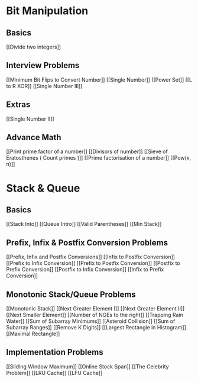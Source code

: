 # Bit Manipulation

## Basics
[[Divide two integers]]

## Interview Problems
[[Minimum Bit Flips to Convert Number]]
[[Single Number]]
[[Power Set]]
[[L to R XOR]]
[[Single Number III]]

## Extras
[[Single Number II]]

## Advance Math
[[Print prime factor of a number]]
[[Divisors of number]]
[[Sieve of Eratosthenes ( Count primes )]]
[[Prime factorisation of a number]]
[[Pow(x, n)]]



# Stack & Queue

## Basics
[[Stack Into]]
[[Queue Intro]]
[[Valid Parentheses]]
[[Min Stack]]

## Prefix, Infix & Postfix Conversion Problems
[[Prefix, Infix and Postfix Conversions]]
[[Infix to Postfix Conversion]]
[[Prefix to Infix Conversion]]
[[Prefix to Postfix Conversion]]
[[Postfix to Prefix Conversion]]
[[Postfix to Infix Conversion]]
[[Infix to Prefix Conversion]]

## Monotonic Stack/Queue Problems
[[Monotonic Stack]]
[[Next Greater Element I]]
[[Next Greater Element II]]
[[Next Smaller Element]]
[[Number of NGEs to the right]]
[[Trapping Rain Water]]
[[Sum of Subarray Minimums]]
[[Asteroid Collision]]
[[Sum of Subarray Ranges]]
[[Remove K Digits]]
[[Largest Rectangle in Histogram]]
[[Maximal Rectangle]]

## Implementation Problems
[[Sliding Window Maximum]]
[[Online Stock Span]]
[[The Celebrity Problem]]
[[LRU Cache]]
[[LFU Cache]]